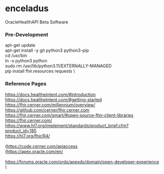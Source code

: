 # enceladus
OracleHealthAPI Beta Software

### Pre-Development

apt-get update \
apt-get install -y git python3 python3-pip \
cd /usr/bin \
ln -s python3 python \
sudo rm /usr/lib/python3.11/EXTERNALLY-MANAGED \
pip install fhir.resources requests \
 
### Reference Pages

https://docs.healtheintent.com/#introduction \
https://docs.healtheintent.com/#getting-started \
https://fhir.cerner.com/millennium/overview/ \
https://github.com/cerner/fhir.cerner.com \
https://fhir.cerner.com/smart/#open-source-fhir-client-libraries \
https://fhir.cerner.com/ \
https://www.hl7.org/implement/standards/product_brief.cfm?product_id=185 \
https://hl7.org/fhir/R4/ \
 \
(https://code.cerner.com/apiaccess \
(https://apex.oracle.com/en/ \
 \
https://forums.oracle.com/ords/apexds/domain/open-developer-experience \
